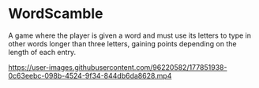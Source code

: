 # WordScamble
A game where the player is given a word and must use its letters to type in other words longer than three letters, gaining points depending on the length of each entry.

https://user-images.githubusercontent.com/96220582/177851938-0c63eebc-098b-4524-9f34-844db6da8628.mp4
